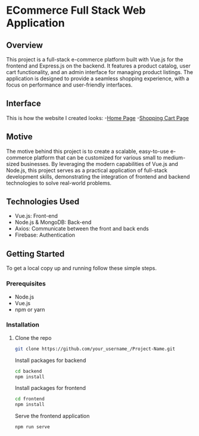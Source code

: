# ECommerce Full Stack Web Application

## Overview

This project is a full-stack e-commerce platform built with Vue.js for the frontend and Express.js on the backend. It features a product catalog, user cart functionality, and an admin interface for managing product listings. The application is designed to provide a seamless shopping experience, with a focus on performance and user-friendly interfaces.

## Interface
This is how the website I created looks: 
-[Home Page](/ECommerceWebApp/HomePage.jpeg)
-[Shopping Cart Page](/ECommerceWebApp/ShoppingCartPage.jpeg)

## Motive

The motive behind this project is to create a scalable, easy-to-use e-commerce platform that can be customized for various small to medium-sized businesses. By leveraging the modern capabilities of Vue.js and Node.js, this project serves as a practical application of full-stack development skills, demonstrating the integration of frontend and backend technologies to solve real-world problems.

## Technologies Used
- Vue.js: Front-end
- Node.js & MongoDB: Back-end 
- Axios: Communicate between the front and back ends
- Firebase: Authentication

## Getting Started

To get a local copy up and running follow these simple steps.

### Prerequisites

- Node.js
- Vue.js
- npm or yarn

### Installation

1. Clone the repo
   ```sh
   git clone https://github.com/your_username_/Project-Name.git
   ```
   Install packages for backend
   ```sh
   cd backend
   npm install
   ```
   Install packages for frontend
   ```sh
   cd frontend
   npm install
   ```
   Serve the frontend application
   ```sh
   npm run serve
   ```
